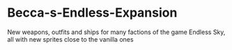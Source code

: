 # Becca-s-Endless-Expansion
New weapons, outfits and ships for many factions of the game Endless Sky, all with new sprites close to the vanilla ones
